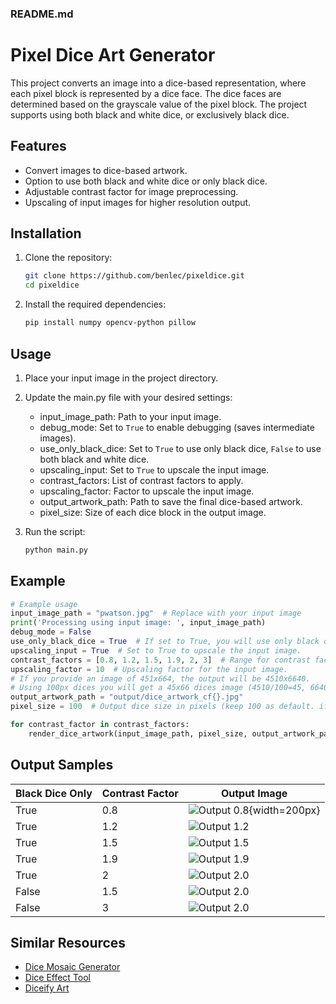 ### README.md

# Pixel Dice Art Generator

This project converts an image into a dice-based representation, where each pixel block is represented by a dice face. The dice faces are determined based on the grayscale value of the pixel block. The project supports using both black and white dice, or exclusively black dice.

## Features

- Convert images to dice-based artwork.
- Option to use both black and white dice or only black dice.
- Adjustable contrast factor for image preprocessing.
- Upscaling of input images for higher resolution output.

## Installation

1. Clone the repository:
    ```sh
    git clone https://github.com/benlec/pixeldice.git
    cd pixeldice
    ```

2. Install the required dependencies:
    ```sh
    pip install numpy opencv-python pillow
    ```

## Usage

1. Place your input image in the project directory.

2. Update the main.py file with your desired settings:
    - input_image_path: Path to your input image.
    - debug_mode: Set to `True` to enable debugging (saves intermediate images).
    - use_only_black_dice: Set to `True` to use only black dice, `False` to use both black and white dice.
    - upscaling_input: Set to `True` to upscale the input image.
    - contrast_factors: List of contrast factors to apply.
    - upscaling_factor: Factor to upscale the input image.
    - output_artwork_path: Path to save the final dice-based artwork.
    - pixel_size: Size of each dice block in the output image.

3. Run the script:
    ```sh
    python main.py
    ```

## Example

```python
# Example usage
input_image_path = "pwatson.jpg"  # Replace with your input image
print('Processing using input image: ', input_image_path)
debug_mode = False
use_only_black_dice = True  # If set to True, you will use only black dice.
upscaling_input = True  # Set to True to upscale the input image.
contrast_factors = [0.8, 1.2, 1.5, 1.9, 2, 3]  # Range for contrast factor.
upscaling_factor = 10  # Upscaling factor for the input image.
# If you provide an image of 451x664, the output will be 4510x6640.
# Using 100px dices you will get a 45x66 dices image (4510/100=45, 6640/100=66).
output_artwork_path = "output/dice_artwork_cf{}.jpg"
pixel_size = 100  # Output dice size in pixels (keep 100 as default. if reduced the dots will squeeze and alter final rendering)

for contrast_factor in contrast_factors:
    render_dice_artwork(input_image_path, pixel_size, output_artwork_path, contrast_factor=contrast_factor, upscale_factor=upscaling_factor, upscale_input=upscaling_input, use_only_black_dice=use_only_black_dice)
```

## Output Samples

|Black Dice Only | Contrast Factor | Output Image                                   |
|----------------|-----------------|------------------------------------------------|
|True            | 0.8             | ![Output 0.8](output/dice_artwork_cf0.8.jpg){width=200px}|
|True            | 1.2             | ![Output 1.2](output/dice_artwork_cf1.2.jpg)   |
|True            | 1.5             | ![Output 1.5](output/dice_artwork_cf1.5.jpg)   |
|True            | 1.9             | ![Output 1.9](output/dice_artwork_cf1.9.jpg)   |
|True            | 2               | ![Output 2.0](output/dice_artwork_cf2.jpg)     |
|False           | 1.5             | ![Output 2.0](output/dice_artwork_bw_cf1.5.jpg)|
|False           | 3               | ![Output 2.0](output/dice_artwork_bw_cf3.jpg)  |

## Similar Resources

- [Dice Mosaic Generator](https://dicemosaicgenerator.com/)
- [Dice Effect Tool](https://online.visual-paradigm.com/photo-effects-studio/dice-effect-tool/)
- [Diceify Art](http://www.diceify.art/)
```
